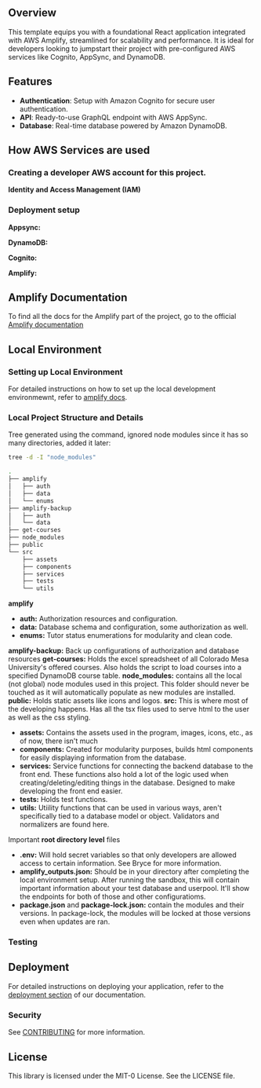 ## Overview

This template equips you with a foundational React application integrated with AWS Amplify, streamlined for scalability and performance. It is ideal for developers looking to jumpstart their project with pre-configured AWS services like Cognito, AppSync, and DynamoDB.

## Features
- **Authentication**: Setup with Amazon Cognito for secure user authentication.
- **API**: Ready-to-use GraphQL endpoint with AWS AppSync.
- **Database**: Real-time database powered by Amazon DynamoDB.

## How AWS Services are used
### Creating a developer AWS account for this project.
**Identity and Access Management (IAM)**

### Deployment setup
**Appsync:**

**DynamoDB:**

**Cognito:**

**Amplify:**

## Amplify Documentation
To find all the docs for the Amplify part of the project, go to the official [Amplify documentation](https://docs.amplify.aws/react/)

## Local Environment
### Setting up Local Environment
For detailed instructions on how to set up the local development environmewnt, refer to [amplify docs](https://docs.amplify.aws/react/start/quickstart/#4-set-up-local-environment).

### Local Project Structure and Details
Tree generated using the command, ignored node modules since it has so many directories, added it later:
```bash
tree -d -I "node_modules"

.
├── amplify
│   ├── auth
│   ├── data
│   └── enums
├── amplify-backup
│   ├── auth
│   └── data
├── get-courses
├── node_modules
├── public
└── src
    ├── assets
    ├── components
    ├── services
    ├── tests
    └── utils
```
**amplify**
- **auth:** Authorization resources and configuration.
- **data:** Database schema and configuration, some authorization as well.
- **enums:** Tutor status enumerations for modularity and clean code.

**amplify-backup:** Back up configurations of authorization and database resources
**get-courses:** Holds the excel spreadsheet of all Colorado Mesa University's offered courses. Also holds the script to load courses into a specified DynamoDB course table.
**node_modules:** contains all the local (not global) node modules used in this project. This folder should never be touched as it will automatically populate as new modules are installed.
**public:** Holds static assets like icons and logos.
**src:** This is where most of the developing happens. Has all the tsx files used to serve html to the user as well as the css styling.
- **assets:** Contains the assets used in the program, images, icons, etc., as of now, there isn't much
- **components:** Created for modularity purposes, builds html components for easily displaying information from the database.
- **services:** Service functions for connecting the backend database to the front end. These functions also hold a lot of the logic used when creating/deleting/editing things in the database. Designed to make developing the front end easier.
- **tests:** Holds test functions.
- **utils:** Utiility functions that can be used in various ways, aren't specifically tied to a database model or object. Validators and normalizers are found here.

Important **root directory level** files
- **.env:** Will hold secret variables so that only developers are allowed access to certain information. See Bryce for more information.
- **amplify_outputs.json:** Should be in your directory after completing the local environment setup. After running the sandbox, this will contain important information about your test database and userpool. It'll show the endpoints for both of those and other configuratioms.
- **package.json** and **package-lock.json:** contain the modules and their versions. In package-lock, the modules will be locked at those versions even when updates are ran.

### Testing

## Deployment
For detailed instructions on deploying your application, refer to the [deployment section](https://docs.amplify.aws/react/start/quickstart/#deploy-a-fullstack-app-to-aws) of our documentation.

### Security

See [CONTRIBUTING](CONTRIBUTING.md#security-issue-notifications) for more information.

## License

This library is licensed under the MIT-0 License. See the LICENSE file.
